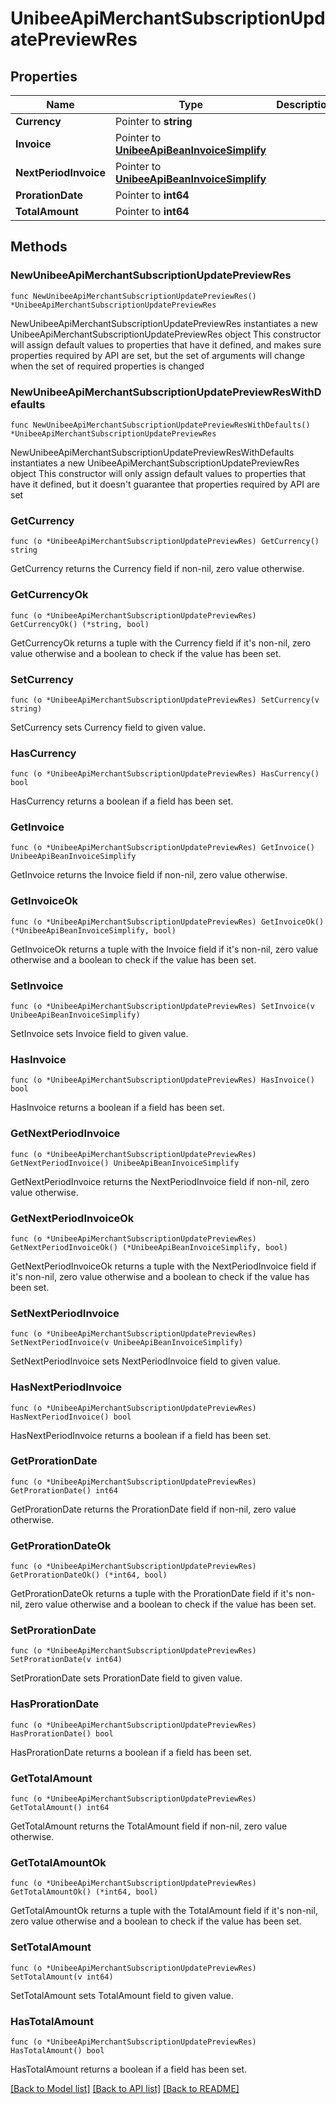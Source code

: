 # UnibeeApiMerchantSubscriptionUpdatePreviewRes

## Properties

Name | Type | Description | Notes
------------ | ------------- | ------------- | -------------
**Currency** | Pointer to **string** |  | [optional] 
**Invoice** | Pointer to [**UnibeeApiBeanInvoiceSimplify**](UnibeeApiBeanInvoiceSimplify.md) |  | [optional] 
**NextPeriodInvoice** | Pointer to [**UnibeeApiBeanInvoiceSimplify**](UnibeeApiBeanInvoiceSimplify.md) |  | [optional] 
**ProrationDate** | Pointer to **int64** |  | [optional] 
**TotalAmount** | Pointer to **int64** |  | [optional] 

## Methods

### NewUnibeeApiMerchantSubscriptionUpdatePreviewRes

`func NewUnibeeApiMerchantSubscriptionUpdatePreviewRes() *UnibeeApiMerchantSubscriptionUpdatePreviewRes`

NewUnibeeApiMerchantSubscriptionUpdatePreviewRes instantiates a new UnibeeApiMerchantSubscriptionUpdatePreviewRes object
This constructor will assign default values to properties that have it defined,
and makes sure properties required by API are set, but the set of arguments
will change when the set of required properties is changed

### NewUnibeeApiMerchantSubscriptionUpdatePreviewResWithDefaults

`func NewUnibeeApiMerchantSubscriptionUpdatePreviewResWithDefaults() *UnibeeApiMerchantSubscriptionUpdatePreviewRes`

NewUnibeeApiMerchantSubscriptionUpdatePreviewResWithDefaults instantiates a new UnibeeApiMerchantSubscriptionUpdatePreviewRes object
This constructor will only assign default values to properties that have it defined,
but it doesn't guarantee that properties required by API are set

### GetCurrency

`func (o *UnibeeApiMerchantSubscriptionUpdatePreviewRes) GetCurrency() string`

GetCurrency returns the Currency field if non-nil, zero value otherwise.

### GetCurrencyOk

`func (o *UnibeeApiMerchantSubscriptionUpdatePreviewRes) GetCurrencyOk() (*string, bool)`

GetCurrencyOk returns a tuple with the Currency field if it's non-nil, zero value otherwise
and a boolean to check if the value has been set.

### SetCurrency

`func (o *UnibeeApiMerchantSubscriptionUpdatePreviewRes) SetCurrency(v string)`

SetCurrency sets Currency field to given value.

### HasCurrency

`func (o *UnibeeApiMerchantSubscriptionUpdatePreviewRes) HasCurrency() bool`

HasCurrency returns a boolean if a field has been set.

### GetInvoice

`func (o *UnibeeApiMerchantSubscriptionUpdatePreviewRes) GetInvoice() UnibeeApiBeanInvoiceSimplify`

GetInvoice returns the Invoice field if non-nil, zero value otherwise.

### GetInvoiceOk

`func (o *UnibeeApiMerchantSubscriptionUpdatePreviewRes) GetInvoiceOk() (*UnibeeApiBeanInvoiceSimplify, bool)`

GetInvoiceOk returns a tuple with the Invoice field if it's non-nil, zero value otherwise
and a boolean to check if the value has been set.

### SetInvoice

`func (o *UnibeeApiMerchantSubscriptionUpdatePreviewRes) SetInvoice(v UnibeeApiBeanInvoiceSimplify)`

SetInvoice sets Invoice field to given value.

### HasInvoice

`func (o *UnibeeApiMerchantSubscriptionUpdatePreviewRes) HasInvoice() bool`

HasInvoice returns a boolean if a field has been set.

### GetNextPeriodInvoice

`func (o *UnibeeApiMerchantSubscriptionUpdatePreviewRes) GetNextPeriodInvoice() UnibeeApiBeanInvoiceSimplify`

GetNextPeriodInvoice returns the NextPeriodInvoice field if non-nil, zero value otherwise.

### GetNextPeriodInvoiceOk

`func (o *UnibeeApiMerchantSubscriptionUpdatePreviewRes) GetNextPeriodInvoiceOk() (*UnibeeApiBeanInvoiceSimplify, bool)`

GetNextPeriodInvoiceOk returns a tuple with the NextPeriodInvoice field if it's non-nil, zero value otherwise
and a boolean to check if the value has been set.

### SetNextPeriodInvoice

`func (o *UnibeeApiMerchantSubscriptionUpdatePreviewRes) SetNextPeriodInvoice(v UnibeeApiBeanInvoiceSimplify)`

SetNextPeriodInvoice sets NextPeriodInvoice field to given value.

### HasNextPeriodInvoice

`func (o *UnibeeApiMerchantSubscriptionUpdatePreviewRes) HasNextPeriodInvoice() bool`

HasNextPeriodInvoice returns a boolean if a field has been set.

### GetProrationDate

`func (o *UnibeeApiMerchantSubscriptionUpdatePreviewRes) GetProrationDate() int64`

GetProrationDate returns the ProrationDate field if non-nil, zero value otherwise.

### GetProrationDateOk

`func (o *UnibeeApiMerchantSubscriptionUpdatePreviewRes) GetProrationDateOk() (*int64, bool)`

GetProrationDateOk returns a tuple with the ProrationDate field if it's non-nil, zero value otherwise
and a boolean to check if the value has been set.

### SetProrationDate

`func (o *UnibeeApiMerchantSubscriptionUpdatePreviewRes) SetProrationDate(v int64)`

SetProrationDate sets ProrationDate field to given value.

### HasProrationDate

`func (o *UnibeeApiMerchantSubscriptionUpdatePreviewRes) HasProrationDate() bool`

HasProrationDate returns a boolean if a field has been set.

### GetTotalAmount

`func (o *UnibeeApiMerchantSubscriptionUpdatePreviewRes) GetTotalAmount() int64`

GetTotalAmount returns the TotalAmount field if non-nil, zero value otherwise.

### GetTotalAmountOk

`func (o *UnibeeApiMerchantSubscriptionUpdatePreviewRes) GetTotalAmountOk() (*int64, bool)`

GetTotalAmountOk returns a tuple with the TotalAmount field if it's non-nil, zero value otherwise
and a boolean to check if the value has been set.

### SetTotalAmount

`func (o *UnibeeApiMerchantSubscriptionUpdatePreviewRes) SetTotalAmount(v int64)`

SetTotalAmount sets TotalAmount field to given value.

### HasTotalAmount

`func (o *UnibeeApiMerchantSubscriptionUpdatePreviewRes) HasTotalAmount() bool`

HasTotalAmount returns a boolean if a field has been set.


[[Back to Model list]](../README.md#documentation-for-models) [[Back to API list]](../README.md#documentation-for-api-endpoints) [[Back to README]](../README.md)


